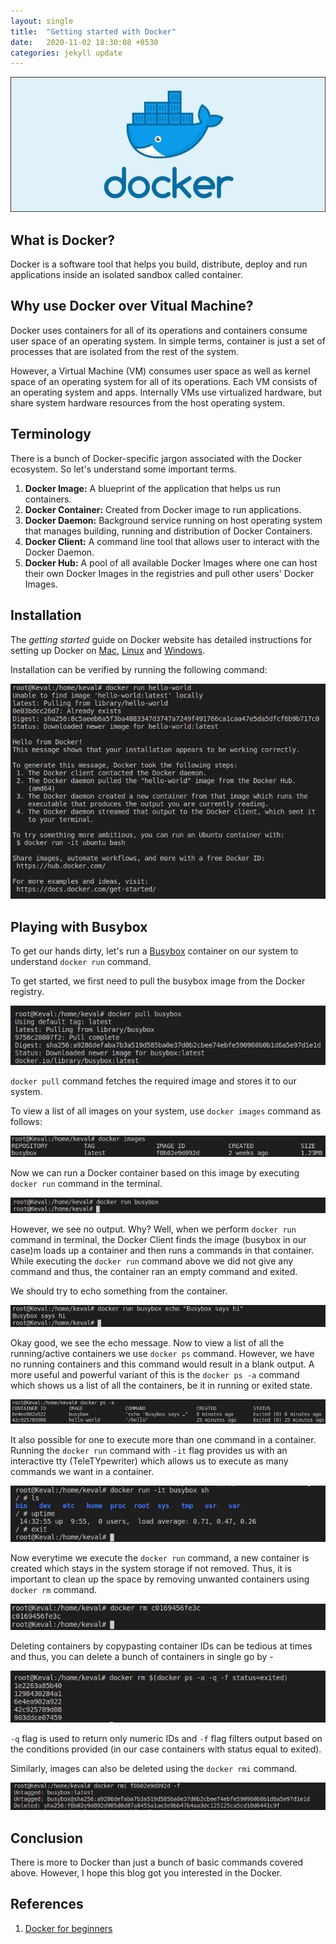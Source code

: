 ```yaml
---
layout: single
title:  "Getting started with Docker"
date:   2020-11-02 18:30:08 +0530
categories: jekyll update
---
```


![Docker](/assets/img/docker/docker-image.jpeg)

## What is Docker?

Docker is a software tool that helps you build, distribute, deploy and run applications inside an isolated sandbox called container.

## Why use Docker over Vitual Machine?

Docker uses containers for all of its operations and containers consume user space of an operating system. In simple terms, container is just a set of processes that are isolated from the rest of the system.

However, a Virtual Machine (VM) consumes user space as well as kernel space of an operating system for all of its operations. Each VM consists of an operating system and apps. Internally VMs use virtualized hardware, but share system hardware resources from the host operating system.

## Terminology

There is a bunch of Docker-specific jargon associated with the Docker ecosystem. So let's understand some important terms.

1. **Docker Image:** A blueprint of the application that helps us run containers.
2. **Docker Container:** Created from Docker image to run applications.
3. **Docker Daemon:** Background service running on host operating system that manages building, running and distribution of Docker Containers.
4. **Docker Client:** A command line tool that allows user to interact with the Docker Daemon.
5. **Docker Hub:** A pool of all available Docker Images where one can host their own Docker Images in the registries and pull other users' Docker Images.

## Installation

The _getting started_ guide on Docker website has detailed instructions for setting up Docker on [Mac], [Linux] and [Windows].

Installation can be verified by running the following command:

![docker run hello-world](/assets/img/docker/hello-world.png)

## Playing with Busybox

To get our hands dirty, let's run a [Busybox] container on our system to understand `docker run` command.

To get started, we first need to pull the busybox image from the Docker registry. 

![docker pull busybox](/assets/img/docker/busybox-image.png)

`docker pull` command fetches the required image and stores it to our system.

To view a list of all images on your system, use `docker images` command as follows:

![docker images](/assets/img/docker/docker-images.png)

Now we can run a Docker container based on this image by executing `docker run` command in the terminal.

![docker run busybox](/assets/img/docker/docker-run.png)

However, we see no output. Why? Well, when we perform `docker run` command in terminal, the Docker Client finds the image (busybox in our case)m loads up a container and then runs a commands in that container. While executing the `docker run` command above we did not give any command and thus, the container ran an empty command and exited.

We should try to echo something from the container.

![docker run busybox echo "Busybox says hi"](/assets/img/docker/docker-echo.png)

Okay good, we see the echo message. Now to view a list of all the running/active containers we use `docker ps` command. However, we have no running containers and this command would result in a blank output. A more useful and powerful variant of this is the `docker ps -a` command which shows us a list of all the containers, be it in running  or exited state.

![docker ps -a](/assets/img/docker/docker-ps.png)

It also possible for one to execute more than one command in a container. Running the `docker run` command with `-it` flag provides us with an interactive tty (TeleTYpewriter) which allows us to execute as many commands we want in a container.

![docker run -it busybox sh](/assets/img/docker/docker-it.png)

Now everytime we execute the `docker run` command, a new container is created which stays in the system storage if not removed. Thus, it is important to clean up the space by removing unwanted containers using `docker rm` command.

![docker rm](/assets/img/docker/docker-rm.png)

Deleting containers by copypasting container IDs can be tedious at times and thus, you can delete a bunch of containers in single go by - 

![docker rm $(docker ps -a -q -f status=exited)](/assets/img/docker/docker-rm-ps.png)

`-q` flag is used to return only numeric IDs and `-f` flag filters output based on the conditions provided (in our case containers with status equal to exited). 

Similarly, images can also be deleted using the `docker rmi` command.

![docker rmi](/assets/img/docker/docker-rmi.png)

## Conclusion

There is more to Docker than just a bunch of basic commands covered above. However, I hope this blog got you interested in the Docker.

## References

1. [Docker for beginners]

[Mac]: https://docs.docker.com/docker-for-mac/install/
[Linux]: https://docs.docker.com/engine/install/ubuntu/
[Windows]: https://docs.docker.com/docker-for-windows/install/
[BusyBox]: https://en.wikipedia.org/wiki/BusyBox
[Docker for beginners]: https://docker-curriculum.com/